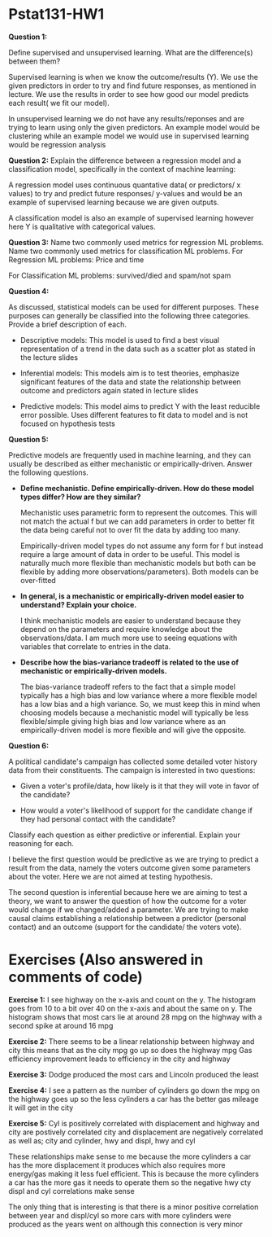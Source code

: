 # Pstat131-HW1

**Question 1:**

Define supervised and unsupervised learning. What are the difference(s) between them?

Supervised learning is when we know the outcome/results (Y). We use the given predictors in order to try and find future responses, as mentioned in lecture. We use the results in order to see how good our model predicts each result( we fit our model).

In unsupervised learning we do not have any results/reponses and are trying to learn using only the given predictors. An example model would be clustering while an example model we would use in supervised learning would be regression analysis

**Question 2:** Explain the difference between a regression model and a classification model, specifically in the context of machine learning:

A regression model uses continuous quantative data( or predictors/ x values) to try and predict future responses/ y-values and would be an example of supervised learning because we are given outputs.

A classification model is also an example of supervised learning however here Y is qualitative with categorical values.

**Question 3:** Name two commonly used metrics for regression ML problems. Name two commonly used metrics for classification ML problems. For Regression ML problems: Price and time

For Classification ML problems: survived/died and spam/not spam

**Question 4:**

As discussed, statistical models can be used for different purposes. These purposes can generally be classified into the following three categories. Provide a brief description of each.

-   Descriptive models: This model is used to find a best visual representation of a trend in the data such as a scatter plot as stated in the lecture slides

-   Inferential models: This models aim is to test theories, emphasize significant features of the data and state the relationship between outcome and predictors again stated in lecture slides

-   Predictive models: This model aims to predict Y with the least reducible error possible. Uses different features to fit data to model and is not focused on hypothesis tests

**Question 5:**

Predictive models are frequently used in machine learning, and they can usually be described as either mechanistic or empirically-driven. Answer the following questions.

-   **Define mechanistic. Define empirically-driven. How do these model types differ? How are they similar?**

    Mechanistic uses parametric form to represent the outcomes. This will not match the actual f but we can add parameters in order to better fit the data being careful not to over fit the data by adding too many.

    Empirically-driven model types do not assume any form for f but instead require a large amount of data in order to be useful. This model is naturally much more flexible than mechanistic models but both can be flexible by adding more observations/parameters). Both models can be over-fitted

-   **In general, is a mechanistic or empirically-driven model easier to understand? Explain your choice.**

    I think mechanistic models are easier to understand because they depend on the parameters and require knowledge about the observations/data. I am much more use to seeing equations with variables that correlate to entries in the data.

-   **Describe how the bias-variance tradeoff is related to the use of mechanistic or empirically-driven models.**

    The bias-variance tradeoff refers to the fact that a simple model typically has a high bias and low variance where a more flexible model has a low bias and a high variance. So, we must keep this in mind when choosing models because a mechanistic model will typically be less flexible/simple giving high bias and low variance where as an empirically-driven model is more flexible and will give the opposite.

**Question 6:**

A political candidate's campaign has collected some detailed voter history data from their constituents. The campaign is interested in two questions:

-   Given a voter's profile/data, how likely is it that they will vote in favor of the candidate?

-   How would a voter's likelihood of support for the candidate change if they had personal contact with the candidate?

Classify each question as either predictive or inferential. Explain your reasoning for each.

I believe the first question would be predictive as we are trying to predict a result from the data, namely the voters outcome given some parameters about the voter. Here we are not aimed at testing hypothesis.

The second question is inferential because here we are aiming to test a theory, we want to answer the question of how the outcome for a voter would change if we changed/added a parameter. We are trying to make causal claims establishing a relationship between a predictor (personal contact) and an outcome (support for the candidate/ the voters vote).

# Exercises (Also answered in comments of code)

**Exercise 1:** I see highway on the x-axis and count on the y. The histogram goes from 10 to a bit over 40 on the x-axis and about the same on y. The histogram shows that most cars lie at around 28 mpg on the highway with a second spike at around 16 mpg

**Exercise 2:** There seems to be a linear relationship between highway and city this means that as the city mpg go up so does the highway mpg Gas efficiency improvement leads to efficiency in the city and highway

**Exercise 3:** Dodge produced the most cars and Lincoln produced the least

**Exercise 4:** I see a pattern as the number of cylinders go down the mpg on the highway goes up so the less cylinders a car has the better gas mileage it will get in the city

**Exercise 5:** Cyl is positively correlated with displacement and highway and city are postively correlated city and displacement are negatively correlated as well as; city and cylinder, hwy and displ, hwy and cyl

These relationships make sense to me because the more cylinders a car has the more displacement it produces which also requires more energy/gas making it less fuel efficient. This is because the more cylinders a car has the more gas it needs to operate them so the negative hwy cty displ and cyl correlations make sense

The only thing that is interesting is that there is a minor positive correlation between year and displ/cyl so more cars with more cylinders were produced as the years went on although this connection is very minor
